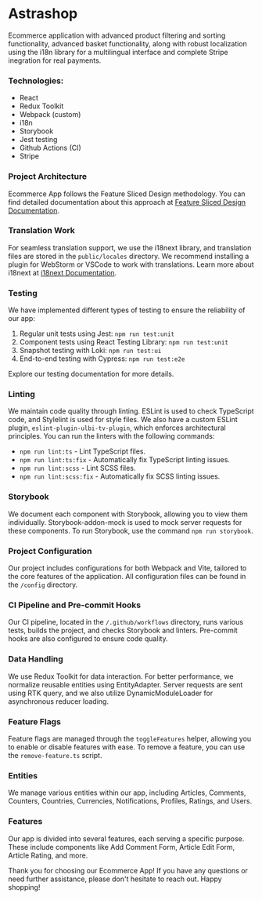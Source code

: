 # Astrashop

Ecommerce application with advanced product filtering and sorting functionality, advanced basket functionality, along with robust localization using the i18n library for a multilingual interface and complete Stripe inegration for real payments.

### Technologies:

- React
- Redux Toolkit
- Webpack (custom)
- i18n
- Storybook
- Jest testing
- Github Actions (CI)
- Stripe

### Project Architecture

Ecommerce App follows the Feature Sliced Design methodology. You can find detailed documentation about this approach at [Feature Sliced Design Documentation](https://feature-sliced.design/docs/get-started/tutorial).

### Translation Work

For seamless translation support, we use the i18next library, and translation files are stored in the `public/locales` directory. We recommend installing a plugin for WebStorm or VSCode to work with translations. Learn more about i18next at [i18next Documentation](https://react.i18next.com/).

### Testing

We have implemented different types of testing to ensure the reliability of our app:

1. Regular unit tests using Jest: `npm run test:unit`
2. Component tests using React Testing Library: `npm run test:unit`
3. Snapshot testing with Loki: `npm run test:ui`
4. End-to-end testing with Cypress: `npm run test:e2e`

Explore our testing documentation for more details.

### Linting

We maintain code quality through linting. ESLint is used to check TypeScript code, and Stylelint is used for style files. We also have a custom ESLint plugin, `eslint-plugin-ulbi-tv-plugin`, which enforces architectural principles. You can run the linters with the following commands:

- `npm run lint:ts` - Lint TypeScript files.
- `npm run lint:ts:fix` - Automatically fix TypeScript linting issues.
- `npm run lint:scss` - Lint SCSS files.
- `npm run lint:scss:fix` - Automatically fix SCSS linting issues.

### Storybook

We document each component with Storybook, allowing you to view them individually. Storybook-addon-mock is used to mock server requests for these components. To run Storybook, use the command `npm run storybook`.

### Project Configuration

Our project includes configurations for both Webpack and Vite, tailored to the core features of the application. All configuration files can be found in the `/config` directory.

### CI Pipeline and Pre-commit Hooks

Our CI pipeline, located in the `/.github/workflows` directory, runs various tests, builds the project, and checks Storybook and linters. Pre-commit hooks are also configured to ensure code quality.

### Data Handling

We use Redux Toolkit for data interaction. For better performance, we normalize reusable entities using EntityAdapter. Server requests are sent using RTK query, and we also utilize DynamicModuleLoader for asynchronous reducer loading.

### Feature Flags

Feature flags are managed through the `toggleFeatures` helper, allowing you to enable or disable features with ease. To remove a feature, you can use the `remove-feature.ts` script.

### Entities

We manage various entities within our app, including Articles, Comments, Counters, Countries, Currencies, Notifications, Profiles, Ratings, and Users.

### Features

Our app is divided into several features, each serving a specific purpose. These include components like Add Comment Form, Article Edit Form, Article Rating, and more.

Thank you for choosing our Ecommerce App! If you have any questions or need further assistance, please don't hesitate to reach out. Happy shopping!
